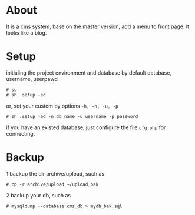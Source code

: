 About
============

It is a cms system, base on the master version, add a menu to front page. it looks like a blog.



Setup
============

initialing the project environment and database by default database, username, userpawd

	# su
	# sh .setup -ed

or, set your custom by options `-h, -n, -u, -p`

	# sh .setup -ed -n db_name -u username -p password

if you have an existed database, just configure the file `cfg.php` for connecting.



Backup
============

1 backup the dir archive/upload, such as

	# cp -r archive/upload ~/upload_bak

2 backup your db, such as

	# mysqldump --database cms_db > mydb_bak.sql


